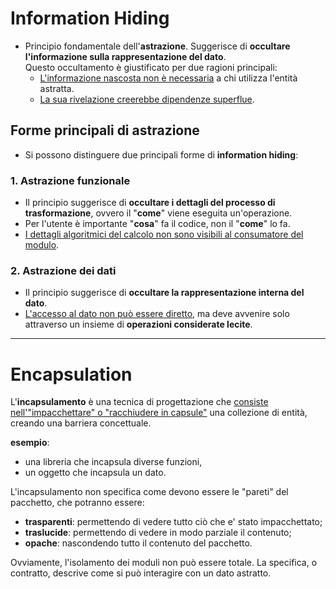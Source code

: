 # Information Hiding
- Principio fondamentale dell'**astrazione**. Suggerisce di **occultare l'informazione sulla rappresentazione del dato**.  
  Questo occultamento è giustificato per due ragioni principali:
  - <u>L'informazione nascosta non è necessaria</u> a chi utilizza l'entità astratta.
  - <u>La sua rivelazione creerebbe dipendenze superflue</u>.

## Forme principali di astrazione
- Si possono distinguere due principali forme di **information hiding**:
### 1. Astrazione funzionale
- Il principio suggerisce di **occultare i dettagli del processo di trasformazione**, ovvero il "**come**" viene eseguita un'operazione.
- Per l'utente è importante "**cosa**" fa il codice, non il "**come**" lo fa.
- <u>I dettagli algoritmici del calcolo non sono visibili al consumatore del modulo</u>.
### 2. Astrazione dei dati
- Il principio suggerisce di **occultare la rappresentazione interna del dato**.
- <u>L'accesso al dato non può essere diretto</u>, ma deve avvenire solo attraverso un insieme di **operazioni considerate lecite**.
___
# Encapsulation
L'**incapsulamento** è una tecnica di progettazione che <u>consiste nell'"impacchettare" o "racchiudere in capsule"</u> una collezione di entità, creando una barriera concettuale.

**esempio**:
- una libreria che incapsula diverse funzioni,
- un oggetto che incapsula un dato.

L'incapsulamento non specifica come devono essere le "pareti" del pacchetto, che potranno essere:
- **trasparenti**: permettendo di vedere tutto ciò che e' stato impacchettato;
- **traslucide**: permettendo di vedere in modo parziale il contenuto;
- **opache**: nascondendo tutto il contenuto del pacchetto.

Ovviamente, l'isolamento dei moduli non può essere totale. La specifica, o contratto, descrive come si può interagire con un dato astratto.